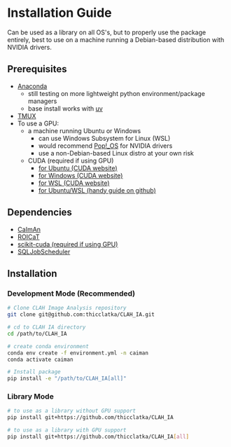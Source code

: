 # Installation Guide

Can be used as a library on all OS's, but to properly use the package entirely, best to use on a machine running a Debian-based distribution with NVIDIA drivers.

## Prerequisites

- [Anaconda](https://docs.anaconda.com/)
    - still testing on more lightweight python environment/package managers
    - base install works with [uv](https://github.com/astral-sh/uv)
- [TMUX](https://github.com/tmux/tmux/wiki)
- To use a GPU:
    - a machine running Ubuntu or Windows
        - can use Windows Subsystem for Linux (WSL)
        - would recommend [Pop!_OS](https://system76.com/pop/download/) for NVIDIA drivers
        - use a non-Debian-based Linux distro at your own risk
    - CUDA (required if using GPU)
        - [for Ubuntu (CUDA website)](https://docs.nvidia.com/cuda/cuda-installation-guide-linux/index.html#ubuntu)
        - [for Windows (CUDA website)](https://docs.nvidia.com/cuda/cuda-installation-guide-microsoft-windows/index.html)
        - [for WSL (CUDA website)](https://docs.nvidia.com/cuda/cuda-installation-guide-linux/index.html#wsl)
        - [for Ubuntu/WSL (handy guide on github)](https://gist.github.com/denguir/b21aa66ae7fb1089655dd9de8351a202)

## Dependencies

- [CaImAn](https://github.com/thicclatka/CaImAn)
- [ROICaT](https://github.com/RichieHakim/ROICaT)
- [scikit-cuda (required if using GPU)](https://github.com/lebedov/scikit-cuda)
- [SQLJobScheduler](https://github.com/thicclatka/SQLJobScheduler)

## Installation

### Development Mode (Recommended)

```bash
# Clone CLAH Image Analysis repository
git clone git@github.com:thicclatka/CLAH_IA.git

# cd to CLAH IA directory
cd /path/to/CLAH_IA

# create conda environment
conda env create -f environment.yml -n caiman
conda activate caiman

# Install package
pip install -e "/path/to/CLAH_IA[all]"
```

### Library Mode

```bash
# to use as a library without GPU support
pip install git+https://github.com/thicclatka/CLAH_IA

# to use as a library with GPU support
pip install git+https://github.com/thicclatka/CLAH_IA[all]
```
